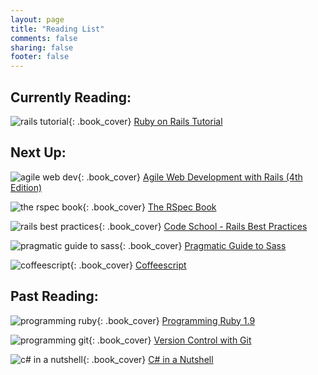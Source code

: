 ```yaml
---
layout: page
title: "Reading List"
comments: false
sharing: false
footer: false
---
```

Currently Reading:
------------------
![rails tutorial][rails_tutorial_img]{: .book_cover} [Ruby on Rails Tutorial][rails_tutorial]

Next Up:
--------
![agile web dev][agile_cover]{: .book_cover} [Agile Web Development with Rails (4th Edition)][rails]

![the rspec book][rspec_cover]{: .book_cover} [The RSpec Book][rspec]

![rails best practices][rbp_image]{: .book_cover} [Code School - Rails Best Practices][rbp]

![pragmatic guide to sass][sass_image]{: .book_cover} [Pragmatic Guide to Sass][sass]

![coffeescript][coffeescript_image]{: .book_cover} [Coffeescript][coffeescript]

Past Reading:
-------------
![programming ruby][ruby_cover]{: .book_cover} [Programming Ruby 1.9][ruby]

![programming git][git_cover]{: .book_cover} [Version Control with Git][git]

![c# in a nutshell][c_sharp_cover]{: .book_cover} [C# in a Nutshell][c_sharp]


[rbp_image]:          /images/rails-best-practices.png
[agile_cover]:        /images/books/agile_rails.jpg
[rspec_cover]:        /images/books/rspec.jpg
[ruby_cover]:         /images/books/programming_ruby.jpg
[git_cover]:          /images/books/git_cover.gif
[c_sharp_cover]:      /images/books/c_sharp.gif
[sass_image]:         /images/books/sass.jpg
[coffeescript_image]: /images/books/coffeescript.jpg
[rails_tutorial_img]: /images/books/rails_tutorial.png

[rbp]:            http://www.codeschool.com/courses/rails-best-practices
[rails]:          http://pragprog.com/book/rails4/agile-web-development-with-rails
[rspec]:          http://pragprog.com/book/achbd/the-rspec-book
[ruby]:           http://pragprog.com/book/ruby3/programming-ruby-1-9
[git]:            http://shop.oreilly.com/product/9780596520137.do
[c_sharp]:        http://shop.oreilly.com/product/9780596800963.do
[sass]:           http://pragprog.com/book/pg_sass/pragmatic-guide-to-sass
[coffeescript]:   http://pragprog.com/book/tbcoffee/coffeescript
[rails_tutorial]: http://ruby.railstutorial.org/
